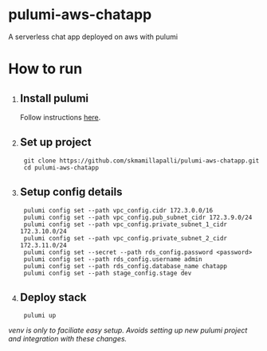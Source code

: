 # pulumi-aws-chatapp
A serverless chat app deployed on aws with pulumi

# How to run
1. ## Install pulumi
    Follow instructions [here](https://www.pulumi.com/docs/get-started/install/).

2. ## Set up project
   ```
    git clone https://github.com/skmamillapalli/pulumi-aws-chatapp.git
    cd pulumi-aws-chatapp
   ```
    
3. ## Setup config details
   ```
    pulumi config set --path vpc_config.cidr 172.3.0.0/16
    pulumi config set --path vpc_config.pub_subnet_cidr 172.3.9.0/24
    pulumi config set --path vpc_config.private_subnet_1_cidr 172.3.10.0/24 
    pulumi config set --path vpc_config.private_subnet_2_cidr 172.3.11.0/24 
    pulumi config set --secret --path rds_config.password <password>
    pulumi config set --path rds_config.username admin              
    pulumi config set --path rds_config.database_name chatapp
    pulumi config set --path stage_config.stage dev
   ```
4. ## Deploy stack
   ```
    pulumi up
   ```

*venv is only to faciliate easy setup. Avoids setting up new pulumi project and integration with these changes.*
    
